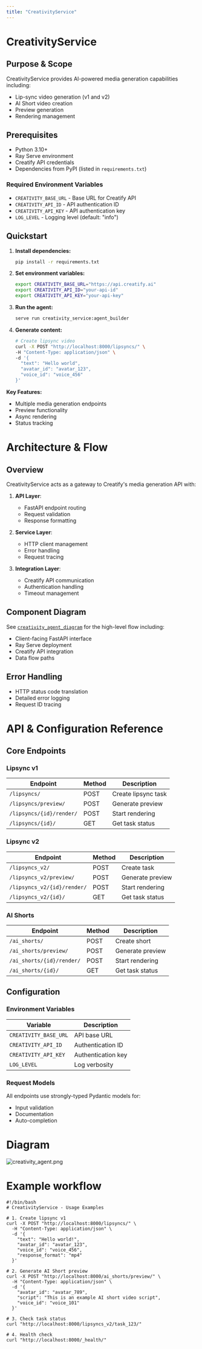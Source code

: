 ```yaml
---
title: "CreativityService"
---
```


# CreativityService

## Purpose & Scope
CreativityService provides AI-powered media generation capabilities including:
- Lip-sync video generation (v1 and v2)
- AI Short video creation
- Preview generation
- Rendering management

## Prerequisites
- Python 3.10+
- Ray Serve environment
- Creatify API credentials
- Dependencies from PyPI (listed in `requirements.txt`)

### Required Environment Variables
- `CREATIVITY_BASE_URL` - Base URL for Creatify API
- `CREATIVITY_API_ID` - API authentication ID
- `CREATIVITY_API_KEY` - API authentication key
- `LOG_LEVEL` - Logging level (default: "info")

## Quickstart
1. **Install dependencies:**
   ```bash
   pip install -r requirements.txt
   ```

2. **Set environment variables:**
   ```bash
   export CREATIVITY_BASE_URL="https://api.creatify.ai"
   export CREATIVITY_API_ID="your-api-id"
   export CREATIVITY_API_KEY="your-api-key"
   ```

3. **Run the agent:**
   ```bash
   serve run creativity_service:agent_builder
   ```

4. **Generate content:**
   ```bash
   # Create lipsync video
   curl -X POST "http://localhost:8000/lipsyncs/" \
   -H "Content-Type: application/json" \
   -d '{
     "text": "Hello world",
     "avatar_id": "avatar_123",
     "voice_id": "voice_456"
   }'
   ```

**Key Features:**
- Multiple media generation endpoints
- Preview functionality
- Async rendering
- Status tracking

# Architecture & Flow

## Overview
CreativityService acts as a gateway to Creatify's media generation API with:

1. **API Layer**:
   - FastAPI endpoint routing
   - Request validation
   - Response formatting

2. **Service Layer**:
   - HTTP client management
   - Error handling
   - Request tracing

3. **Integration Layer**:
   - Creatify API communication
   - Authentication handling
   - Timeout management

## Component Diagram
See [`creativity_agent_diagram`](./images/diagrams/creativity_agent.png) for the high-level flow including:
- Client-facing FastAPI interface
- Ray Serve deployment
- Creatify API integration
- Data flow paths

## Error Handling
- HTTP status code translation
- Detailed error logging
- Request ID tracing

# API & Configuration Reference

## Core Endpoints

### Lipsync v1
| Endpoint | Method | Description |
|----------|--------|-------------|
| `/lipsyncs/` | POST | Create lipsync task |
| `/lipsyncs/preview/` | POST | Generate preview |
| `/lipsyncs/{id}/render/` | POST | Start rendering |
| `/lipsyncs/{id}/` | GET | Get task status |

### Lipsync v2
| Endpoint | Method | Description |
|----------|--------|-------------|
| `/lipsyncs_v2/` | POST | Create task |
| `/lipsyncs_v2/preview/` | POST | Generate preview |
| `/lipsyncs_v2/{id}/render/` | POST | Start rendering |
| `/lipsyncs_v2/{id}/` | GET | Get task status |

### AI Shorts
| Endpoint | Method | Description |
|----------|--------|-------------|
| `/ai_shorts/` | POST | Create short |
| `/ai_shorts/preview/` | POST | Generate preview |
| `/ai_shorts/{id}/render/` | POST | Start rendering |
| `/ai_shorts/{id}/` | GET | Get task status |

## Configuration

### Environment Variables
| Variable | Description |
|----------|-------------|
| `CREATIVITY_BASE_URL` | API base URL |
| `CREATIVITY_API_ID` | Authentication ID |
| `CREATIVITY_API_KEY` | Authentication key |
| `LOG_LEVEL` | Log verbosity |

### Request Models
All endpoints use strongly-typed Pydantic models for:
- Input validation
- Documentation
- Auto-completion

# Diagram

![creativity_agent.png](/img/creativity_agent.png)

# Example workflow

```
#!/bin/bash
# CreativityService - Usage Examples

# 1. Create lipsync v1
curl -X POST "http://localhost:8000/lipsyncs/" \
  -H "Content-Type: application/json" \
  -d '{
    "text": "Hello world!",
    "avatar_id": "avatar_123",
    "voice_id": "voice_456",
    "response_format": "mp4"
  }'

# 2. Generate AI Short preview
curl -X POST "http://localhost:8000/ai_shorts/preview/" \
  -H "Content-Type: application/json" \
  -d '{
    "avatar_id": "avatar_789",
    "script": "This is an example AI short video script",
    "voice_id": "voice_101"
  }'

# 3. Check task status
curl "http://localhost:8000/lipsyncs_v2/task_123/"

# 4. Health check
curl "http://localhost:8000/_health/"
```